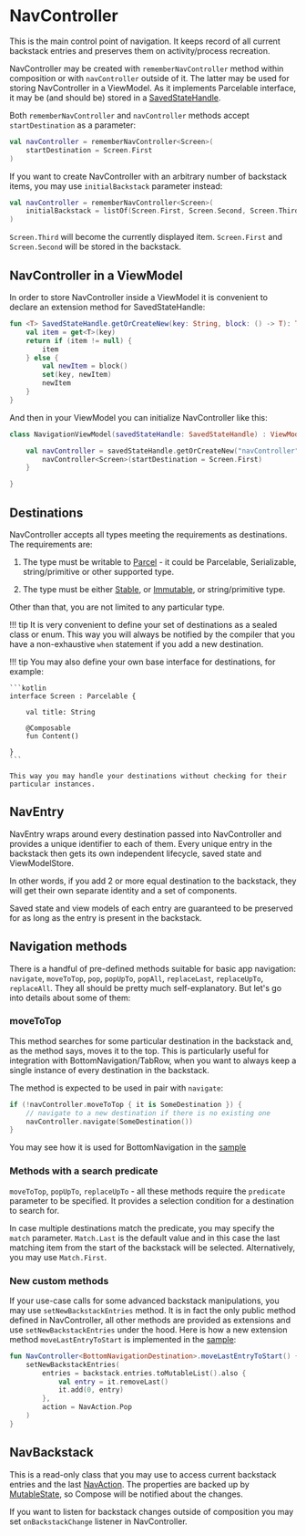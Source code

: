 # NavController

This is the main control point of navigation. It keeps record of all current backstack entries and preserves them on activity/process recreation.

NavController may be created with `rememberNavController` method within composition or with `navController` outside of it. The latter may be used for storing NavController in a ViewModel. As it implements Parcelable interface, it may be (and should be) stored in a [SavedStateHandle](https://developer.android.com/reference/androidx/lifecycle/SavedStateHandle).

Both `rememberNavController` and `navController` methods accept `startDestination` as a parameter:

```kotlin
val navController = rememberNavController<Screen>(
    startDestination = Screen.First
)
```

If you want to create NavController with an arbitrary number of backstack items, you may use `initialBackstack` parameter instead:

```kotlin
val navController = rememberNavController<Screen>(
    initialBackstack = listOf(Screen.First, Screen.Second, Screen.Third)
)
```

`Screen.Third` will become the currently displayed item. `Screen.First` and `Screen.Second` will be stored in the backstack.

## NavController in a ViewModel

In order to store NavController inside a ViewModel it is convenient to declare an extension method for SavedStateHandle:

```kotlin
fun <T> SavedStateHandle.getOrCreateNew(key: String, block: () -> T): T {
    val item = get<T>(key)
    return if (item != null) {
        item
    } else {
        val newItem = block()
        set(key, newItem)
        newItem
    }
}
```

And then in your ViewModel you can initialize NavController like this:

```kotlin
class NavigationViewModel(savedStateHandle: SavedStateHandle) : ViewModel() {

    val navController = savedStateHandle.getOrCreateNew("navController") {
        navController<Screen>(startDestination = Screen.First)
    }

}
```

## Destinations

NavController accepts all types meeting the requirements as destinations. The requirements are:

1. The type must be writable to [Parcel](https://developer.android.com/reference/android/os/Parcel) - it could be Parcelable, Serializable, string/primitive or other supported type.

2. The type must be either [Stable](https://developer.android.com/reference/kotlin/androidx/compose/runtime/Stable), or [Immutable](https://developer.android.com/reference/kotlin/androidx/compose/runtime/Immutable), or string/primitive type.

Other than that, you are not limited to any particular type.

!!! tip
    It is very convenient to define your set of destinations as a sealed class or enum. This way you will always be notified by the compiler that you have a non-exhaustive `when` statement if you add a new destination.

!!! tip
    You may also define your own base interface for destinations, for example:
 
    ```kotlin
    interface Screen : Parcelable {
        
        val title: String
    
        @Composable
        fun Content()
    
    }
    ```

    This way you may handle your destinations without checking for their particular instances.

## NavEntry

NavEntry wraps around every destination passed into NavController and provides a unique identifier to each of them. Every unique entry in the backstack then gets its own independent lifecycle, saved state and ViewModelStore.

In other words, if you add 2 or more equal destination to the backstack, they will get their own separate identity and a set of components.

Saved state and view models of each entry are guaranteed to be preserved for as long as the entry is present in the backstack.

## Navigation methods

There is a handful of pre-defined methods suitable for basic app navigation: `navigate`, `moveToTop`, `pop`, `popUpTo`, `popAll`, `replaceLast`, `replaceUpTo`, `replaceAll`. They all should be pretty much self-explanatory. But let's go into details about some of them:

### moveToTop

This method searches for some particular destination in the backstack and, as the method says, moves it to the top. This is particularly useful for integration with BottomNavigation/TabRow, when you want to always keep a single instance of every destination in the backstack.

The method is expected to be used in pair with `navigate`:

```kotlin
if (!navController.moveToTop { it is SomeDestination }) {
    // navigate to a new destination if there is no existing one
    navController.navigate(SomeDestination())
}
```

You may see how it is used for BottomNavigation in the [sample](https://github.com/olshevski/compose-navigation-reimagined/blob/main/sample/src/main/kotlin/dev/olshevski/navigation/reimagined/sample/ui/BottomNavigationScreen.kt)

### Methods with a search predicate

`moveToTop`, `popUpTo`, `replaceUpTo` - all these methods require the `predicate` parameter to be specified. It provides a selection condition for a destination to search for.

In case multiple destinations match the predicate, you may specify the `match` parameter. `Match.Last` is the default value and in this case the last matching item from the start of the backstack will be selected. Alternatively, you may use `Match.First`.

### New custom methods

If your use-case calls for some advanced backstack manipulations, you may use `setNewBackstackEntries` method. It is in fact the only public method defined in NavController, all other methods are provided as extensions and use `setNewBackstackEntries` under the hood. Here is how a new extension method `moveLastEntryToStart` is implemented in the [sample](https://github.com/olshevski/compose-navigation-reimagined/blob/master/sample/src/main/kotlin/dev/olshevski/navigation/reimagined/sample/ui/BottomNavigationScreen.kt):

```kotlin
fun NavController<BottomNavigationDestination>.moveLastEntryToStart() {
    setNewBackstackEntries(
        entries = backstack.entries.toMutableList().also {
            val entry = it.removeLast()
            it.add(0, entry)
        },
        action = NavAction.Pop
    )
}
```

## NavBackstack

This is a read-only class that you may use to access current backstack entries and the last [NavAction](/compose-navigation-reimagined/animations/#navaction). The properties are backed up by [MutableState](https://developer.android.com/reference/kotlin/androidx/compose/runtime/MutableState), so Compose will be notified about the changes.

If you want to listen for backstack changes outside of composition you may set `onBackstackChange` listener in NavController.
